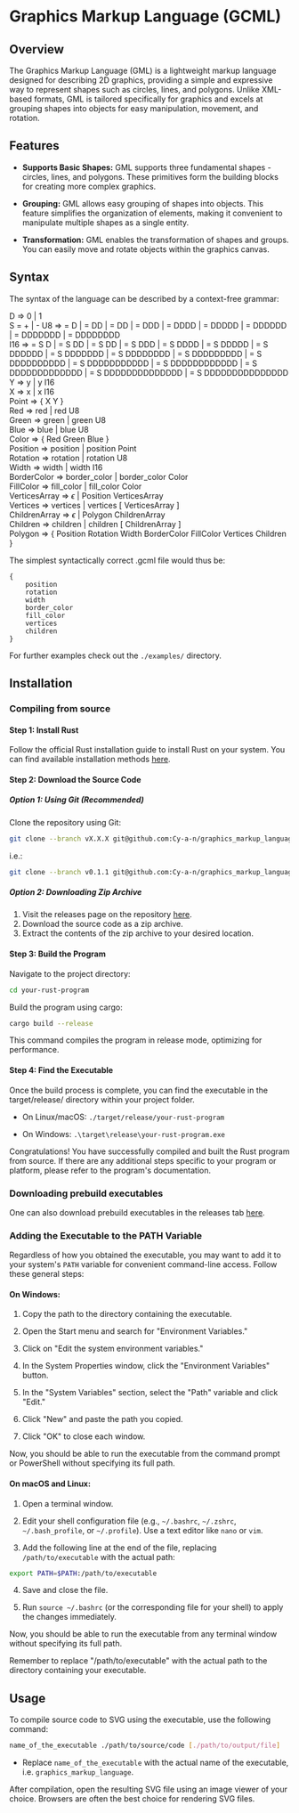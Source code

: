 # Graphics Markup Language (GCML)

## Overview

The Graphics Markup Language (GML) is a lightweight markup language designed for describing 2D graphics, providing a simple and expressive way to represent shapes such as circles, lines, and polygons. Unlike XML-based formats, GML is tailored specifically for graphics and excels at grouping shapes into objects for easy manipulation, movement, and rotation.

## Features

-   **Supports Basic Shapes:**
    GML supports three fundamental shapes - circles, lines, and polygons. These primitives form the building blocks for creating more complex graphics.

-   **Grouping:**
    GML allows easy grouping of shapes into objects. This feature simplifies the organization of elements, making it convenient to manipulate multiple shapes as a single entity.

-   **Transformation:**
    GML enables the transformation of shapes and groups. You can easily move and rotate objects within the graphics canvas.

## Syntax

The syntax of the language can be described by a context-free grammar:

D => 0 | 1  
S = + | -
U8 => = D | = DD | = DD | = DDD | = DDDD | = DDDDD | = DDDDDD | = DDDDDDD | = DDDDDDDD  
I16 => = S D | = S DD | = S DD | = S DDD | = S DDDD | = S DDDDD | = S DDDDDD | = S DDDDDDD | = S DDDDDDDD | = S DDDDDDDDD | = S DDDDDDDDDD | = S DDDDDDDDDDD | = S DDDDDDDDDDDD | = S DDDDDDDDDDDDD | = S DDDDDDDDDDDDDD | = S DDDDDDDDDDDDDDD  
Y => y | y I16  
X => x | x I16  
Point => { X Y }  
Red => red | red U8  
Green => green | green U8  
Blue => blue | blue U8  
Color => { Red Green Blue }  
Position => position | position Point  
Rotation => rotation | rotation U8  
Width => width | width I16  
BorderColor => border_color | border_color Color  
FillColor => fill_color | fill_color Color  
VerticesArray => $\epsilon$ | Position VerticesArray  
Vertices => vertices | vertices [ VerticesArray ]  
ChildrenArray => $\epsilon$ | Polygon ChildrenArray  
Children => children | children [ ChildrenArray ]  
Polygon => { Position Rotation Width BorderColor FillColor Vertices Children }

The simplest syntactically correct .gcml file would thus be:

```
{
    position
    rotation
    width
    border_color
    fill_color
    vertices
    children
}
```

For further examples check out the `./examples/` directory.

## Installation

### Compiling from source

#### Step 1: Install Rust

Follow the official Rust installation guide to install Rust on your system. You can find available installation methods [here](https://forge.rust-lang.org/infra/other-installation-methods.html).

#### Step 2: Download the Source Code

##### Option 1: Using Git (Recommended)
Clone the repository using Git:

```bash
git clone --branch vX.X.X git@github.com:Cy-a-n/graphics_markup_language.git
```
i.e.: 
```bash
git clone --branch v0.1.1 git@github.com:Cy-a-n/graphics_markup_language.git
```

##### Option 2: Downloading Zip Archive
1. Visit the releases page on the repository [here](https://github.com/Cy-a-n/graphics_markup_language/releases).
2. Download the source code as a zip archive.
3. Extract the contents of the zip archive to your desired location.

#### Step 3: Build the Program

Navigate to the project directory:

```bash
cd your-rust-program
```

Build the program using cargo:

```bash
cargo build --release
```

This command compiles the program in release mode, optimizing for performance.

#### Step 4: Find the Executable

Once the build process is complete, you can find the executable in the target/release/ directory within your project folder.

- On Linux/macOS:
  ```./target/release/your-rust-program```

- On Windows:
  ```.\target\release\your-rust-program.exe```

Congratulations! You have successfully compiled and built the Rust program from source. If there are any additional steps specific to your program or platform, please refer to the program's documentation.

### Downloading prebuild executables

One can also download prebuild executables in the releases tab [here](https://github.com/Cy-a-n/graphics_markup_language/releases).

### Adding the Executable to the PATH Variable

Regardless of how you obtained the executable, you may want to add it to your system's `PATH` variable for convenient command-line access. Follow these general steps:

#### **On Windows:**

1. Copy the path to the directory containing the executable.

2. Open the Start menu and search for "Environment Variables."

3. Click on "Edit the system environment variables."

4. In the System Properties window, click the "Environment Variables" button.

5. In the "System Variables" section, select the "Path" variable and click "Edit."

6. Click "New" and paste the path you copied.

7. Click "OK" to close each window.

Now, you should be able to run the executable from the command prompt or PowerShell without specifying its full path.

#### **On macOS and Linux:**

1. Open a terminal window.

2. Edit your shell configuration file (e.g., `~/.bashrc`, `~/.zshrc`, `~/.bash_profile`, or `~/.profile`). Use a text editor like `nano` or `vim`.

3. Add the following line at the end of the file, replacing `/path/to/executable` with the actual path:

```bash
export PATH=$PATH:/path/to/executable
```

4. Save and close the file.

5. Run `source ~/.bashrc` (or the corresponding file for your shell) to apply the changes immediately.

Now, you should be able to run the executable from any terminal window without specifying its full path.

Remember to replace "/path/to/executable" with the actual path to the directory containing your executable.

## Usage

To compile source code to SVG using the executable, use the following command:

```bash
name_of_the_executable ./path/to/source/code [./path/to/output/file]
```

- Replace `name_of_the_executable` with the actual name of the executable, i.e. `graphics_markup_language`.

After compilation, open the resulting SVG file using an image viewer of your choice. Browsers are often the best choice for rendering SVG files.

